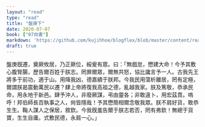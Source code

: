```yaml
---
layout: "read"
type: "read"
title: "盤庚下"
date: 2020-07-07
book: ["07尙書"]
markdown: 'https://github.com/kujihhoe/blogflex/blob/master/content/read/07-尙書/020-盤庚下.md'
draft: true
---
```


盤庚旣遷，奠厥攸居，乃正厥位，綏爰有眾。曰：「無戲怠，懋建大命！今予其敷心腹腎腸，歷告爾百姓于朕志。罔罪爾眾，爾無共怒，協比讒言予一人。古我先王將多于前功，適于山。用降我凶，德嘉績于朕邦。今我民用蕩析離居，罔有定極，爾謂朕曷震動萬民以遷？肆上帝將復我高祖之德，亂越我家。朕及篤敬，恭承民命，用永地于新邑。肆予沖人，非廢厥謀，弔由靈各；非敢違卜，用宏茲賁。嗚呼！邦伯師長百執事之人，尙皆隱哉！予其懋簡相爾念敬我眾。朕不肩好貨，敢恭生生。鞠人謀人之保居，敘欽。今我旣羞告爾于朕志若否，罔有弗欽！無總于貨寶，生生自庸。式敷民德，永肩一心。」
